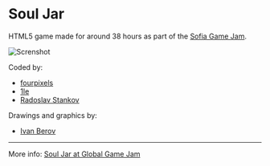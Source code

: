 Soul Jar
=======================

HTML5 game made for around 38 hours as part of the [Sofia Game Jam](http://www.sofiagamejam.com/).

![Screnshot](https://s3.amazonaws.com/f.cl.ly/items/3g0a1c343i331f31313C/Screen%20Recording%202016-01-30%20at%2020.28.gif?v=6ef02d22)

Coded by:

 * [fourpixels](https://github.com/fourpixels)
 * [1le](https://github.com/1le)
 * [Radoslav Stankov](https://github.com/rstankov)

Drawings and graphics by:

 * [Ivan Berov](http://www.behance.net/Berov)

<hr />

More info: [Soul Jar at Global Game Jam](http://globalgamejam.org/2016/games/souljar)

